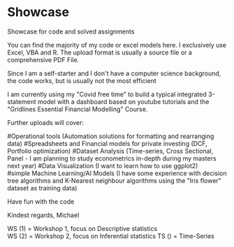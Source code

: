 # Showcase
Showcase for code and solved assignments


You can find the majority of my code or excel models here. I exclusively use Excel, VBA and R.
The upload format is usually a source file or a comprehensive PDF File.

Since I am a self-starter and I don't have a computer science background, the code works, but is usually not the most efficient 

I am currently using my "Covid free time" to build a typical integrated 3-statement model with a dashboard based on youtube tutorials and the "Gridlines Essential Financial Modelling" Course.


Further uploads will cover:
                                                                                                                                               
#Operational tools (Automation solutions for formatting and rearranging data)                                                                                                       #Spreadsheets and Financial models for private investing (DCF, Portfolio optimization)                                                                                               #Dataset Analysis (Time-series, Cross Sectional, Panel - I am planning to study econometrics in-depth during my masters next year)                                                #Data Visualization (I want to learn how to use ggplot2)                                                                                                                      
#simple Machine Learning/AI Models  (I have some experience with decision tree algorithms and K-Nearest neighbour algorithms using the "Iris flower" dataset as training data)                                                                                                                

Have fun with the code

Kindest regards,
Michael


WS (1) = Workshop 1, focus on Descriptive statistics                                                                                                                  
WS (2) = Workshop 2, focus on Inferential statistics 
TS () = Time-Series
